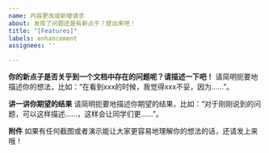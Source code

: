 ```yaml
---
name: 内容更改或新增请求
about: 发现了问题还是有新点子？提出来吧！
title: "[Features]"
labels: enhancement
assignees: ''

---
```


**你的新点子是否关乎到一个文档中存在的问题呢？请描述一下吧！**
请简明扼要地描述你的想法，比如：“在看到xxx的时候，我觉得xxx不妥，因为......”。

**讲一讲你期望的结果**
请简明扼要地描述你期望的结果，比如：“对于刚刚说到的问题，可以这样描述......，这样会让同学们更......”。

**附件**
如果有任何截图或者演示能让大家更容易地理解你的想法的话，还请发上来哦！
